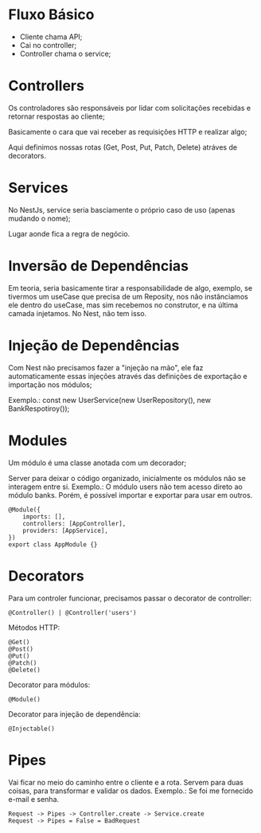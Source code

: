 # Fluxo Básico
- Cliente chama API;
- Cai no controller;
- Controller chama o service;

# Controllers
Os controladores são responsáveis por lidar com solicitações recebidas e retornar respostas ao cliente;

Basicamente o cara que vai receber as requisições HTTP e realizar algo;

Aqui definimos nossas rotas (Get, Post, Put, Patch, Delete) atráves de decorators.


# Services
No NestJs, service seria basciamente o próprio caso de uso (apenas mudando o nome);

Lugar aonde fica a regra de negócio.

# Inversão de Dependências
Em teoria, seria basicamente tirar a responsabilidade de algo, exemplo, se tivermos um useCase que precisa de um Reposity, nos não instânciamos ele dentro do useCase, mas sim recebemos no construtor, e na última camada injetamos. No Nest, não tem isso.

# Injeção de Dependências
Com Nest não precisamos fazer a "injeção na mão", ele faz automaticamente essas injeções através das definições de exportação e importação nos módulos;

Exemplo.: const new UserService(new UserRepository(), new BankRespotiroy());

# Modules
Um módulo é uma classe anotada com um decorador;

Server para deixar o código organizado, inicialmente os módulos não se interagem entre si. Exemplo.: O módulo users não tem acesso direto ao módulo banks. Porém, é possível importar e exportar para usar em outros.

    @Module({
        imports: [],
        controllers: [AppController],
        providers: [AppService],
    })
    export class AppModule {}


# Decorators
Para um controler funcionar, precisamos passar o decorator de controller:

    @Controller() | @Controller('users')

Métodos HTTP:

    @Get()
    @Post()
    @Put()
    @Patch()
    @Delete()

Decorator para módulos:

    @Module()

Decorator para injeção de dependência:

    @Injectable()


# Pipes
Vai ficar no meio do caminho entre o cliente e a rota. Servem para duas coisas, para transformar e validar os dados. Exemplo.: Se foi me fornecido e-mail e senha.

    Request -> Pipes -> Controller.create -> Service.create
    Request -> Pipes = False = BadRequest
